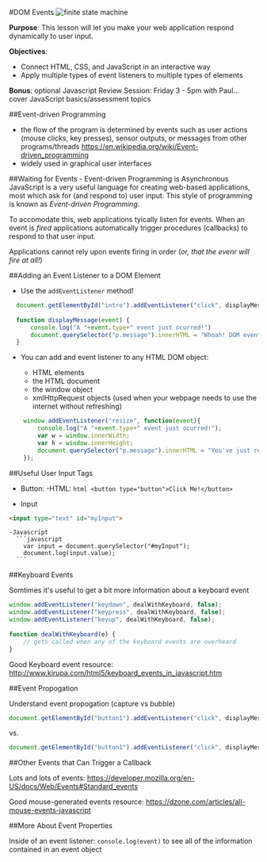 #DOM Events
![finite state machine](https://i-msdn.sec.s-msft.com/dynimg/IC171571.gif)


**Purpose**: This lesson will let you make your web application respond dynamically to user input. 

**Objectives**:
  - Connect HTML, CSS, and JavaScript in an interactive way
  - Apply multiple types of event listeners to multiple types of elements

**Bonus**: optional Javascript Review Session: Friday 3 - 5pm with Paul... cover JavaScript basics/assessment topics


##Event-driven Programming
 - the flow of the program is determined by events such as user actions (mouse clicks, key presses), sensor outputs, or messages from other programs/threads https://en.wikipedia.org/wiki/Event-driven_programming
 - widely used in graphical user interfaces
  

##Waiting for Events - Event-driven Programming is Asynchronous 
JavaScript is a very useful language for creating web-based applications, most which ask for (and respond to) user input. This style of programming is known as *Event-driven Programming*. 

To accomodate this, web applications tyically listen for events. When an event is *fired* applications automatically trigger procedures (callbacks) to respond to that user input.

Applications cannot rely upon events firing in order (*or, that the evenr will fire at all!*)


##Adding an Event Listener to a DOM Element

 - Use the ```addEventListener``` method!
 
  ```javascript
    document.getElementById("intro").addEventListener("click", displayMessage);
    
    function displayMessage(event) {
    	console.log("A "+event.type+" event just ocurred!")
    	document.querySelector("p.message").innerHTML = "Whoah! DOM events actually work!";
    }
  ```
  
 - You can add and event listener to any HTML DOM object:
 
      - HTML elements
      - the HTML document
      - the window object
      - xmlHttpRequest objects (used when your webpage needs to use the internet without refreshing)

```javascript
    window.addEventListener("resize", function(event){
    	console.log("A "+event.type+" event just ocurred!");
    	var w = window.innerWidth;
    	var h = window.innerHeight;
    	document.querySelector("p.message").innerHTML = "You've just resized the window to "+w+"px  x  "+h+"px!";
    });
```

##Useful User Input Tags
 - Button:
    -HTML:
       ```html
       <button type="button">Click Me!</button>
       ```
 
 - Input 
 ```html
 <input type="text" id="myInput">
 ```
    -Javascript
      ```javascript
        var input = document.querySelector("#myInput");
        document.log(input.value);
      ```
 

##Keyboard Events

Somtimes it's useful to get a bit more information about a keyboard event

```javascript
window.addEventListener("keydown", dealWithKeyboard, false);
window.addEventListener("keypress", dealWithKeyboard, false);
window.addEventListener("keyup", dealWithKeyboard, false);
 
function dealWithKeyboard(e) {
    // gets called when any of the keyboard events are overheard
}
```

Good Keyboard event resource: http://www.kirupa.com/html5/keyboard_events_in_javascript.htm 

##Event Propogation

Understand event propogation (capture vs bubble)

```javascript
document.getElementById("button1").addEventListener("click", displayMessage, false);  // allow the event to bubble
```
vs.
```javascript
document.getElementById("button1").addEventListener("click", displayMessage, true);  // capture the event
```


##Other Events that Can Trigger a Callback

Lots and lots of events: https://developer.mozilla.org/en-US/docs/Web/Events#Standard_events

Good mouse-generated events resource: https://dzone.com/articles/all-mouse-events-javascript

##More About Event Properties

Inside of an event listener: ```console.log(event)``` to see all of the information contained in an event object


